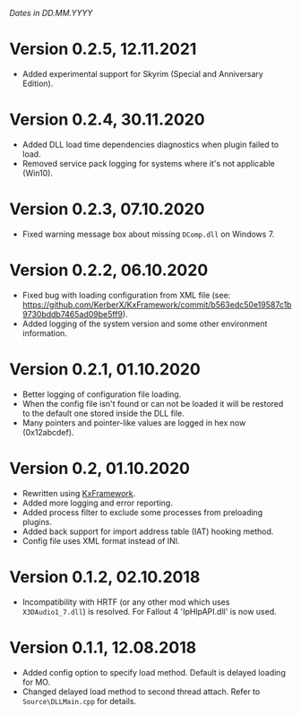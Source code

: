 *Dates in DD.MM.YYYY*

# Version 0.2.5, 12.11.2021
- Added experimental support for Skyrim (Special and Anniversary Edition).

# Version 0.2.4, 30.11.2020
- Added DLL load time dependencies diagnostics when plugin failed to load.
- Removed service pack logging for systems where it's not applicable (Win10).

# Version 0.2.3, 07.10.2020
- Fixed warning message box about missing `DComp.dll` on Windows 7.

# Version 0.2.2, 06.10.2020
- Fixed bug with loading configuration from XML file (see: https://github.com/KerberX/KxFramework/commit/b563edc50e19587c1b9730bddb7465ad09be5ff9).
- Added logging of the system version and some other environment information.

# Version 0.2.1, 01.10.2020
- Better logging of configuration file loading.
- When the config file isn't found or can not be loaded it will be restored to the default one stored inside the DLL file.
- Many pointers and pointer-like values are logged in hex now (0x12abcdef).

# Version 0.2, 01.10.2020
- Rewritten using [KxFramework](https://github.com/KerberX/KxFramework).
- Added more logging and error reporting.
- Added process filter to exclude some processes from preloading plugins.
- Added back support for import address table (IAT) hooking method.
- Config file uses XML format instead of INI.

# Version 0.1.2, 02.10.2018
- Incompatibility with HRTF (or any other mod which uses `X3DAudio1_7.dll`) is resolved. For Fallout 4 'IpHlpAPI.dll' is now used.

# Version 0.1.1, 12.08.2018
- Added config option to specify load method. Default is delayed loading for MO.
- Changed delayed load method to second thread attach. Refer to `Source\DLLMain.cpp` for details.
